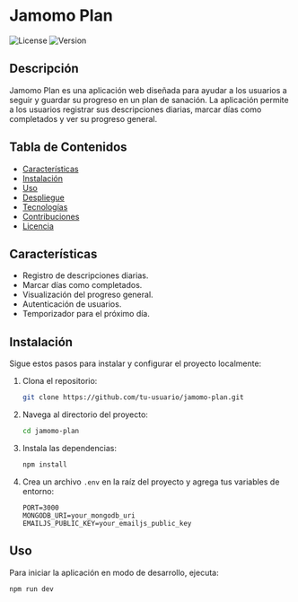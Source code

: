 # Jamomo Plan

![License](https://img.shields.io/badge/license-ISC-blue.svg)
![Version](https://img.shields.io/badge/version-1.0.0-green.svg)

## Descripción

Jamomo Plan es una aplicación web diseñada para ayudar a los usuarios a seguir y guardar su progreso en un plan de sanación. La aplicación permite a los usuarios registrar sus descripciones diarias, marcar días como completados y ver su progreso general.

## Tabla de Contenidos

- [Características](#características)
- [Instalación](#instalación)
- [Uso](#uso)
- [Despliegue](#despliegue)
- [Tecnologías](#tecnologías)
- [Contribuciones](#contribuciones)
- [Licencia](#licencia)

## Características

- Registro de descripciones diarias.
- Marcar días como completados.
- Visualización del progreso general.
- Autenticación de usuarios.
- Temporizador para el próximo día.

## Instalación

Sigue estos pasos para instalar y configurar el proyecto localmente:

1. Clona el repositorio:

    ```bash
    git clone https://github.com/tu-usuario/jamomo-plan.git
    ```

2. Navega al directorio del proyecto:

    ```bash
    cd jamomo-plan
    ```

3. Instala las dependencias:

    ```bash
    npm install
    ```

4. Crea un archivo `.env` en la raíz del proyecto y agrega tus variables de entorno:

    ```env
    PORT=3000
    MONGODB_URI=your_mongodb_uri
    EMAILJS_PUBLIC_KEY=your_emailjs_public_key
    ```

## Uso

Para iniciar la aplicación en modo de desarrollo, ejecuta:

```bash
npm run dev
